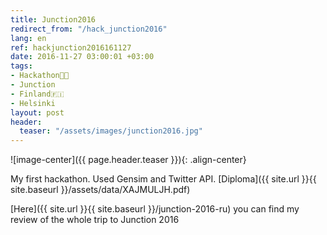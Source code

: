 ```yaml
---
title: Junction2016
redirect_from: "/hack_junction2016"
lang: en
ref: hackjunction2016161127
date: 2016-11-27 03:00:01 +03:00
tags:
- Hackathon👨‍💻
- Junction
- Finland🇫🇮
- Helsinki
layout: post
header:
  teaser: "/assets/images/junction2016.jpg"
---
```


![image-center]({{ page.header.teaser }}){: .align-center}

My first hackathon. Used Gensim and Twitter API. [Diploma]({{ site.url }}{{ site.baseurl }}/assets/data/XAJMULJH.pdf)

[Here]({{ site.url }}{{ site.baseurl }}/junction-2016-ru) you can find my review of the whole trip to Junction 2016